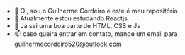 - 👋 Oi, sou o Guilherme Cordeiro e este é meu repositório
- 🌱 Atualmente estou estudando  Reactjs
- 💞️ Já sei uma boa parte de HTML, CSS e Js
- 📫 caso queira entrar em contato, mande um email para guilhermecordeiro520@outlook.com
<!---
Guilherme-520/Guilherme-520 is a ✨ special ✨ repository because its `README.md` (this file) appears on your GitHub profile.
You can click the Preview link to take a look at your changes.
--->
